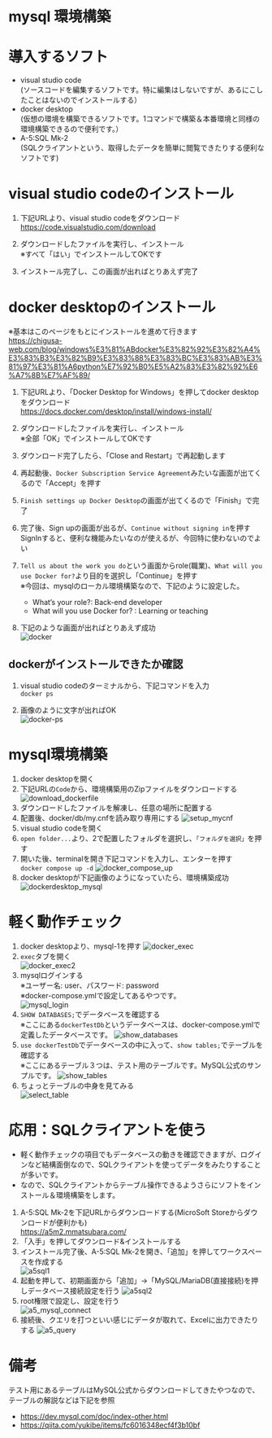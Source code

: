 # mysql 環境構築

# 導入するソフト
 - visual studio code  
 (ソースコードを編集するソフトです。特に編集はしないですが、あるにこしたことはないのでインストールする）
 - docker desktop  
  (仮想の環境を構築できるソフトです。1コマンドで構築＆本番環境と同様の環境構築できるので便利です。）
 - A-5:SQL Mk-2  
   (SQLクライアントという、取得したデータを簡単に閲覧できたりする便利なソフトです)

# visual studio codeのインストール

1. 下記URLより、visual studio codeをダウンロード  
https://code.visualstudio.com/download

2. ダウンロードしたファイルを実行し、インストール  
※すべて「はい」でインストールしてOKです

3. インストール完了し、この画面が出ればとりあえず完了

# docker desktopのインストール
※基本はこのページをもとにインストールを進めて行きます  
https://chigusa-web.com/blog/windows%E3%81%ABdocker%E3%82%92%E3%82%A4%E3%83%B3%E3%82%B9%E3%83%88%E3%83%BC%E3%83%AB%E3%81%97%E3%81%A6python%E7%92%B0%E5%A2%83%E3%82%92%E6%A7%8B%E7%AF%89/

1. 下記URLより、「Docker Desktop for Windows」を押してdocker desktopをダウンロード  
https://docs.docker.com/desktop/install/windows-install/  

2. ダウンロードしたファイルを実行し、インストール  
※全部「OK」でインストールしてOKです

3. ダウンロード完了したら、「Close and Restart」で再起動します

4. 再起動後、`Docker Subscription Service Agreement`みたいな画面が出てくるので「Accept」を押す

5. `Finish settings up Docker Desktop`の画面が出てくるので「Finish」で完了

6. 完了後、Sign upの画面が出るが、`Continue without signing in`を押す  
SignInすると、便利な機能みたいなのが使えるが、今回特に使わないのでよい

7. `Tell us about the work you do`という画面からrole(職業)、`What will you use Docker for?`より目的を選択し「Continue」を押す  
※今回は、mysqlのローカル環境構築なので、下記のように設定した。
   - What’s your role?: Back-end developer
   - What will you use Docker for? : Learning or teaching  

8. 下記のような画面が出ればとりあえず成功  
![docker](https://github.com/aokimakoto0322/docker-mysql/assets/43976208/83779629-68ee-4769-a84d-d2b2d1eca929)

## dockerがインストールできたか確認  
1. visual studio codeのターミナルから、下記コマンドを入力  
`docker ps`

2. 画像のように文字が出ればOK  
![docker-ps](https://github.com/aokimakoto0322/docker-mysql/assets/43976208/3744fa2b-8133-4390-a6ca-e791a2f74313)

# mysql環境構築
1. docker desktopを開く
1. 下記URLの`Code`から、環境構築用のZipファイルをダウンロードする  
![download_dockerfile](https://github.com/aokimakoto0322/docker-mysql/assets/43976208/e56a492a-8e69-43f0-b430-738f0d4fb9f6)
1. ダウンロードしたファイルを解凍し、任意の場所に配置する
1. 配置後、docker/db/my.cnfを読み取り専用にする
![setup_mycnf](https://github.com/aokimakoto0322/docker-mysql/assets/43976208/a1497073-4dea-4bbb-8b49-8b3a9ccc2fb8)
1. visual studio codeを開く
1. `open folder...`より、2で配置したフォルダを選択し、`「フォルダを選択」`を押す
1. 開いた後、terminalを開き下記コマンドを入力し、エンターを押す  
`docker compose up -d`
![docker_compose_up](https://github.com/aokimakoto0322/docker-mysql/assets/43976208/82421740-5554-4755-8df1-d47c5176ccd8)
1. docker desktopが下記画像のようになっていたら、環境構築成功  
![dockerdesktop_mysql](https://github.com/aokimakoto0322/docker-mysql/assets/43976208/5de0a0e9-79d2-4b8e-ab0e-983dc0474afe)

# 軽く動作チェック
1. docker desktopより、mysql-1を押す
![docker_exec](https://github.com/aokimakoto0322/docker-mysql/assets/43976208/7892a20a-4443-49fc-a497-9b73b38bae21)
1. `exec`タブを開く  
![docker_exec2](https://github.com/aokimakoto0322/docker-mysql/assets/43976208/fdcaa7eb-93a5-41fc-a24f-ee8ccdc09525)
1. mysqlログインする  
※ユーザー名: user、パスワード: password  
※docker-compose.ymlで設定してあるやつです。  
![mysql_login](https://github.com/aokimakoto0322/docker-mysql/assets/43976208/50e8dfec-2c41-42e8-a29c-323f948a31b4)
1. `SHOW DATABASES;`でデータベースを確認する  
※ここにある`dockerTestDb`というデータベースは、docker-compose.ymlで定義したデータベースです。
![show_databases](https://github.com/aokimakoto0322/docker-mysql/assets/43976208/4ae6068b-52f5-4692-b7c6-bdce02f19cd8)
1. `use dockerTestDb`でデータベースの中に入って、`show tables;`でテーブルを確認する  
※ここにあるテーブル３つは、テスト用のテーブルです。MySQL公式のサンプルです。
![show_tables](https://github.com/aokimakoto0322/docker-mysql/assets/43976208/9bcd767a-3c81-41dc-ac58-d4e76153fb3a)
1. ちょっとテーブルの中身を見てみる  
![select_table](https://github.com/aokimakoto0322/docker-mysql/assets/43976208/ab7fbe70-b178-49de-884b-b4b697c87c9f)

# 応用：SQLクライアントを使う
- 軽く動作チェックの項目でもデータベースの動きを確認できますが、ログインなど結構面倒なので、SQLクライアントを使ってデータをみたりすることが多いです。
- なので、SQLクライアントからテーブル操作できるようさらにソフトをインストール＆環境構築をします。

1. A-5:SQL Mk-2を下記URLからダウンロードする(MicroSoft Storeからダウンロードが便利かも)  
https://a5m2.mmatsubara.com/
1. 「入手」を押してダウンロード&インストールする
1. インストール完了後、A-5:SQL Mk-2を開き、「追加」を押してワークスペースを作成する  
![a5sql1](https://github.com/aokimakoto0322/docker-mysql/assets/43976208/bd773fb2-f7c8-4957-a463-ca794cbb57dd)
1. 起動を押して、初期画面から「追加」→「MySQL/MariaDB(直接接続)を押しデータベース接続設定を行う
![a5sql2](https://github.com/aokimakoto0322/docker-mysql/assets/43976208/bbaf6c77-5add-4c88-9dc5-c3104fcc7a1e)
1. root権限で設定し、設定を行う  
![a5_mysql_connect](https://github.com/aokimakoto0322/docker-mysql/assets/43976208/f401cc52-f535-450d-9732-8976590c2744)
1. 接続後、クエリを打つといい感じにデータが取れて、Excelに出力できたりする
![a5_query](https://github.com/aokimakoto0322/docker-mysql/assets/43976208/9c959510-4589-42e9-94ef-8e822c0d3d3c)


# 備考
テスト用にあるテーブルはMySQL公式からダウンロードしてきたやつなので、テーブルの解説などは下記を参照
- https://dev.mysql.com/doc/index-other.html
- https://qiita.com/yukibe/items/fc6016348ecf4f3b10bf